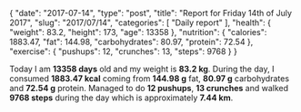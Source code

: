 {
    "date": "2017-07-14",
    "type": "post",
    "title": "Report for Friday 14th of July 2017",
    "slug": "2017\/07\/14",
    "categories": [
        "Daily report"
    ],
    "health": {
        "weight": 83.2,
        "height": 173,
        "age": 13358
    },
    "nutrition": {
        "calories": 1883.47,
        "fat": 144.98,
        "carbohydrates": 80.97,
        "protein": 72.54
    },
    "exercise": {
        "pushups": 12,
        "crunches": 13,
        "steps": 9768
    }
}

Today I am <strong>13358 days</strong> old and my weight is <strong>83.2 kg</strong>. During the day, I consumed <strong>1883.47 kcal</strong> coming from <strong>144.98 g</strong> fat, <strong>80.97 g</strong> carbohydrates and <strong>72.54 g</strong> protein. Managed to do <strong>12 pushups</strong>, <strong>13 crunches</strong> and walked <strong>9768 steps</strong> during the day which is approximately <strong>7.44 km</strong>.